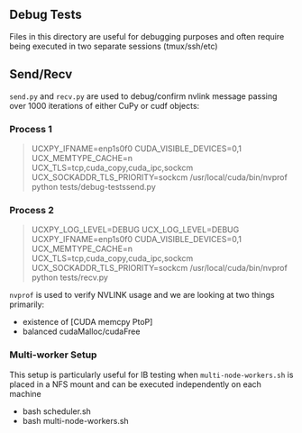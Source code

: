 ## Debug Tests

Files in this directory are useful for debugging purposes and often require being executed in two separate sessions (tmux/ssh/etc)


## Send/Recv

`send.py` and `recv.py` are used to debug/confirm nvlink message passing over 1000 iterations of either CuPy or cudf objects:

### Process 1

> UCXPY_IFNAME=enp1s0f0 CUDA_VISIBLE_DEVICES=0,1 UCX_MEMTYPE_CACHE=n UCX_TLS=tcp,cuda_copy,cuda_ipc,sockcm UCX_SOCKADDR_TLS_PRIORITY=sockcm /usr/local/cuda/bin/nvprof python tests/debug-testssend.py

### Process 2

> UCXPY_LOG_LEVEL=DEBUG UCX_LOG_LEVEL=DEBUG UCXPY_IFNAME=enp1s0f0 CUDA_VISIBLE_DEVICES=0,1 UCX_MEMTYPE_CACHE=n UCX_TLS=tcp,cuda_copy,cuda_ipc,sockcm UCX_SOCKADDR_TLS_PRIORITY=sockcm /usr/local/cuda/bin/nvprof python tests/recv.py

`nvprof` is used to verify NVLINK usage and we are looking at two things primarily:
- existence of [CUDA memcpy PtoP]
- balanced cudaMalloc/cudaFree

### Multi-worker Setup
This setup is particularly useful for IB testing when `multi-node-workers.sh`
is placed in a NFS mount and can be executed independently on each machine

- bash scheduler.sh
- bash multi-node-workers.sh
